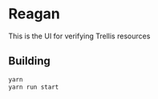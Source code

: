 # Reagan

This is the UI for verifying Trellis resources

## Building
```bash
yarn
yarn run start
```
